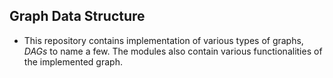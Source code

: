 ## Graph Data Structure
* This repository contains implementation of various types of graphs, _DAGs_ to name a few. The modules also contain various functionalities of the implemented graph.

